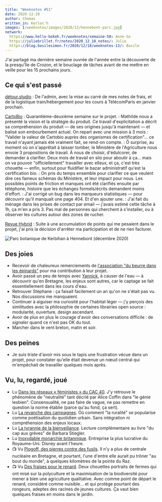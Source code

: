 ```yaml
---
title: "Weeknotes #51"
date: 2020-12-20
author: thomas
written_in: Kerloc'h
images: [/weeknotes/images/2020/12/hennebont-parc.jpg]
network:
  https://www.hello-bokeh.fr/weeknotes/semaine-50: Anne-So
  https://juliebrillet.fr/notes/2020_12_18_notes/: Julie
  https://blog.basilesimon.fr/2020/12/18/weeknotes-13/: Basile
---
```


J'ai partagé ma dernière semaine ouvrée de l'année entre la découverte de la presqu'île de Crozon, et le bouclage de tâches avant de me mettre en veille pour les 15 prochains jours.

<!--more-->

## Ce qui s'est passé

[détour.studio]
: De l'admin, avec la mise au carré de mes notes de frais, et de la logistique train/hébergement pour les cours à TélécomParis en janvier prochain.

[CartoBio]
: Quarantième-deuxième semaine sur le projet.
: Mathilde nous a présenté la vision et la stratégie du produit. Ce travail d'explicitation a décrit sa compréhension du produit — de ses origines jusqu'à maintenant — et balisé son embourbement actuel. On repart avec une mission à 3 mois : "Valider la valeur de Cartobio auprès des organismes de certification"… ce travail n'ayant jamais été vraiment fait, se rend-on compte.
: Ô surprise, au moment où on s'apprêtait à laisser tomber, le Ministère de l'Agriculture nous envoie 3 propositions de travail. À nous de choisir, d'édulcorer, de demander à clarifier. Deux mois de travail en silo pour aboutir à ça… mais on va pouvoir "officiellement" travailler avec elleux, et ça, c'est très chouette — enfin, surtout pour fluidifier le bazar administratif qu'est la certification bio.
: On pris du temps ensemble pour clarifier ce que veulent dire ces fameux schémas du Ministère, et leur impact pour nous. Les possibles points de friction et manques ont été clarifiés ensuite par téléphone, histoire que les échanges formels/écrits demandent moins d'effort.
: J'ai corrigé un bug dans les marqueurs statistiques — pour découvrir qu'il manquait une page 404. Et d'en ajouter une.
: J'ai fait du ménage dans les prises de contact par email — j'avais estimé cette tâche à 1h, ça m'en a pris 3. Pas mal de personnes qui cherchent à s'installer, ou à observer les cultures autour des zones de rucher.

[Revue Hybrid]
: Suite à une accumulation de points qui me pesaient dans le projet, j'ai pris la décision d'arrêter ma participation et de ne rien facturer.

![](/weeknotes/images/2020/12/hennebont-parc.jpg "Parc botanique de Kerbihan à Hennebont (décembre 2020)")

## Des joies

- Recevoir de chaleureux remerciements de [l'association "du beurre dans les épinards"](https://www.dubeurredanslesepinards.org/) pour ma contribution à leur projet.
- Avoir passé un peu de temps avec [Yannick](https://elsif.fr/), à causer de l'eau — à découvrir qu'en Bretagne, les enjeux sont autres, car le captage se fait essentiellement dans les cours d'eau.
- Retrouver Stéphane : ça faisait facilement un an qu'on ne s'était pas vu. Nos discussions me manquaient.
- Continuer à aiguiser ma curiosité pour l'habitat léger — j'y perçois des similitudes avec la philosophie de certaines librairies open source : modularité, ouverture, design ascendant.
- Avoir de plus en plus le courage d'avoir des conversations difficile : de _signaler_ quand ce n'est pas OK du tout.
- Marcher dans le vent breton, matin et soir.

## Des peines

- Je suis triste d'avoir mis sous le tapis une frustration vécue dans un projet, pour constater qu'elle était devenue un nœud central qui m'empêchait de travailler quelques mois après.

## Vu, lu, regardé, joué

- Lu [Dans les réseaux « féministes » du CAC 40](https://www.monde-diplomatique.fr/2020/12/KHIDER/62559). J'y retrouve le phénomène de "neutralité" tant décrié par Alice Coffin dans "le génie lesbien". Consensualité, ne pas faire de vague, ne pas remettre en question la norme établie (parce qu'au fond, ça sert).
- Lu [La revanche des campagnes](https://www.monde-diplomatique.fr/2020/12/BREVILLE/62546). Où comment "la ruralité" se popularise comme poétisation du quotidien urbain. Sans intégration ni compréhension des enjeux locaux.
- Lu [La tyrannie de la bienveillance](https://www.monde-diplomatique.fr/2020/12/PIEILLER/62545). Lecture complémentaire au livre "du cap aux grèves" de Barbara Stiegler.
- Lu [Inoxydable monarchie britannique](https://www.monde-diplomatique.fr/2020/12/ELVEN/62569). Entreprise la plus lucrative du Royaume-Uni. Disney avant l'heure.
- 📺 Vu [Plogoff, des pierres contre des fusils](https://fr.wikipedia.org/wiki/Plogoff,_des_pierres_contre_des_fusils). Il n'y a plus de centrale nucléaire en Bretagne, et pourtant, l'une d'entre elle aurait pu trôner "au bout du monde", à quelques kilomètres de la pointe du Raz.
- 📺 Vu [Des fraises pour le renard](https://www.france.tv/france-3/la-ligne-bleue/2128147-des-fraises-pour-le-renard.html). Deux chouettes portraits de fermes qui ont misé sur la polyculture et la maximisation de la biodiversité pour mener à bien une agriculture qualitative. Avec comme point de départ le renard, considéré comme nuisible… et qui protège pourtant des rongeurs, adeptes des racines de jeunes cultures. Ça vaut bien quelques fraises en moins dans le jardin.

[détour.studio]: /
[Solstice]: https://solstice.coop/
[Stylo]: https://github.com/EcrituresNumeriques/stylo
[CartoBio]: https://cartobio.org/
[Usine Vivante]: https://www.usinevivante.org
[Revue Hybrid]: https://www.puv-editions.fr/collections/hybrid.html
[Master 2 Design et Management de l'Innovation Interactive]: https://www.gobelins.fr/formation/mdi-design-et-management-de-l-innovation-interactive-cycle-2-lead-technique-ou-lead
[Master 2 Innovation & transformation numérique]: https://www.sciencespo.fr/ecole-management-innovation/fr/formations/innovation-transformation-numerique.html

[Noémie]: https://noemiegirard.co
[Anne-Sophie]: https://hello-bokeh.fr
[Guillaume]: https://www.yuzutech.fr/
[Claire]: https://www.lassembleuse.fr/
[Antoine]: https://www.quaternum.net/

